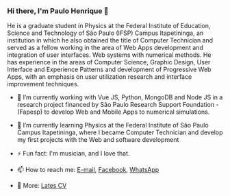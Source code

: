 ### Hi there, I'm Paulo Henrique 👋

He is a graduate student in Physics at the Federal Institute of Education, Science and Technology of São Paulo (IFSP) Campus Itapetininga, an institution in which he also obtained the title of Computer Technician and served as a fellow working in the area of Web Apps development and integration of user interfaces. Web systems with numerical methods. He has experience in the areas of Computer Science, Graphic Design, User Interface and Experience Patterns and development of Progressive Web Apps, with an emphasis on user utilization research and interface improvement techniques.


- 🔭 I’m currently working with Vue JS, Python, MongoDB and Node JS in a research project financed by São Paulo Research Support Foundation - (Fapesp) to develop Web and Mobile Apps to numerical simulations.

- 🌱 I’m currently learning Physics at the Federal Institute of São Paulo Campus Itapetininga, where I became Computer Technician and develop my first projects with the Web and software development

- ⚡ Fun fact: I'm musician, and I love that. 

- 📫 How to reach me: [E-mail](paulo.vieira@aluno.ifsp.edu.br), [Facebook](https://fb.com/paulhenriquev), [WhatsApp](https://wa.me/1599788134?text=Ol%C3%A1%2C%20Paulo.%20Vi%20seu%20Github%20e%20consegui%20seu%20contato%20por%20l%C3%A1.)

- 💬 More: [Lates CV](http://lattes.cnpq.br/1994196517067630)

<!-- - 🤔 I’m looking for help with ...
- 💬 Ask me about ...
- 📫 How to reach me:
   -->


